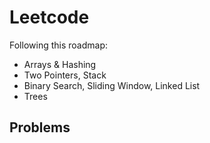 # Leetcode

Following this roadmap:

- Arrays & Hashing
- Two Pointers, Stack
- Binary Search, Sliding Window, Linked List
- Trees

## Problems



